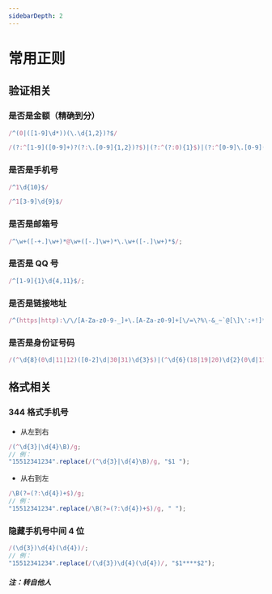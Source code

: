 ```yaml
---
sidebarDepth: 2
---
```


# 常用正则

## 验证相关

### 是否是金额（精确到分）

```js
/^(0|([1-9]\d*))(\.\d{1,2})?$/

/(?:^[1-9]([0-9]+)?(?:\.[0-9]{1,2})?$)|(?:^(?:0){1}$)|(?:^[0-9]\.[0-9](?:[0-9])?$)/
```

### 是否是手机号

```js
/^1\d{10}$/

/^1[3-9]\d{9}$/
```

### 是否是邮箱号

```js
/^\w+([-+.]\w+)*@\w+([-.]\w+)*\.\w+([-.]\w+)*$/;
```

### 是否是 QQ 号

```js
/^[1-9]{1}\d{4,11}$/;
```

### 是否是链接地址

```js
/^(https|http):\/\/[A-Za-z0-9-_]+\.[A-Za-z0-9]+[\/=\?%\-&_~`@[\]\':+!]*([^<>\"\"])*$/;
```

### 是否是身份证号码

```js
/(^\d{8}(0\d|11|12)([0-2]\d|30|31)\d{3}$)|(^\d{6}(18|19|20)\d{2}(0\d|11|12)([0-2]\d|30|31)\d{3}(\d|X|x)$)/;
```

## 格式相关

### 344 格式手机号

- 从左到右

```js
/(^\d{3}|\d{4}\B)/g;
// 例：
"15512341234".replace(/(^\d{3}|\d{4}\B)/g, "$1 ");
```

- 从右到左

```js
/\B(?=(?:\d{4})+$)/g;
// 例：
"15512341234".replace(/\B(?=(?:\d{4})+$)/g, " ");
```

### 隐藏手机号中间 4 位

```js
/(\d{3})\d{4}(\d{4})/;
// 例：
"15512341234".replace(/(\d{3})\d{4}(\d{4})/, "$1****$2");
```

##### 注：转自他人
